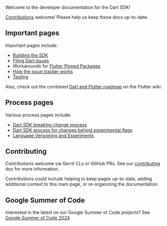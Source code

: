 Welcome to the developer documentation for the Dart SDK!

[Contributions](../CONTRIBUTING.md) welcome! Please help us keep these docs
up-to-date.

## Important pages

Important pages include:

- [Building the SDK](Building.md)
- [Filing Dart issues](Filing-Dart-issues.md)
- Workarounds for [Flutter Pinned Packages](Flutter-Pinned-Packages.md)
- [How the issue tracker works](How-the-issue-tracker-works.md)
- [Testing](Testing.md)

Also, check out the combined
[Dart and Flutter roadmap](https://github.com/flutter/flutter/wiki/Roadmap)
on the Flutter wiki.

## Process pages

Various process pages include:

- [Dart SDK breaking change process](process/breaking-changes.md)
- [Dart SDK process for changes behind experimental flags](process/experimental-flags.md)
- [Language Versioning and Experiments](process/language-versions-and-experiments.md)

## Contributing

Contributions welcome via Gerrit CLs or GitHub PRs. See our
[contributing](../CONTRIBUTING.md) doc for more information.

Contributions could include helping to keep pages up-to-date, adding additional
context to this main page, or re-organizing the documentation.

## Google Summer of Code

Interested in the latest on our Google Summer of Code projects? See
[Google Summer of Code 2024](gsoc/Dart-GSoC-2024-Project-Ideas.md).
